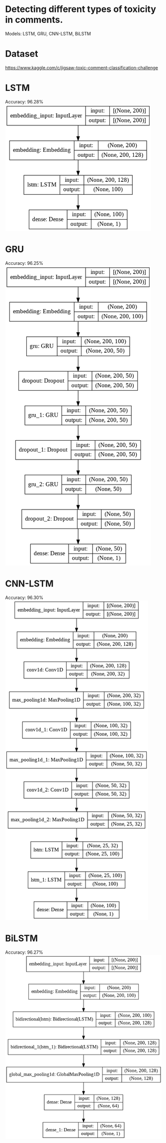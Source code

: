 # Detecting different types of toxicity in comments.
Models: LSTM, GRU, CNN-LSTM, BiLSTM

# Dataset
https://www.kaggle.com/c/jigsaw-toxic-comment-classification-challenge

# LSTM
Accuracy:	96.28%
<img src="Models/LSTM.png"/>

# GRU
Accuracy:	96.25%
<img src="Models/GRU.png"/>

# CNN-LSTM
Accuracy:	96.30%
<img src="Models/CNN-LSTM.png"/>

# BiLSTM
Accuracy:	96.27%
<img src="Models/BiLSTM.png"/>
